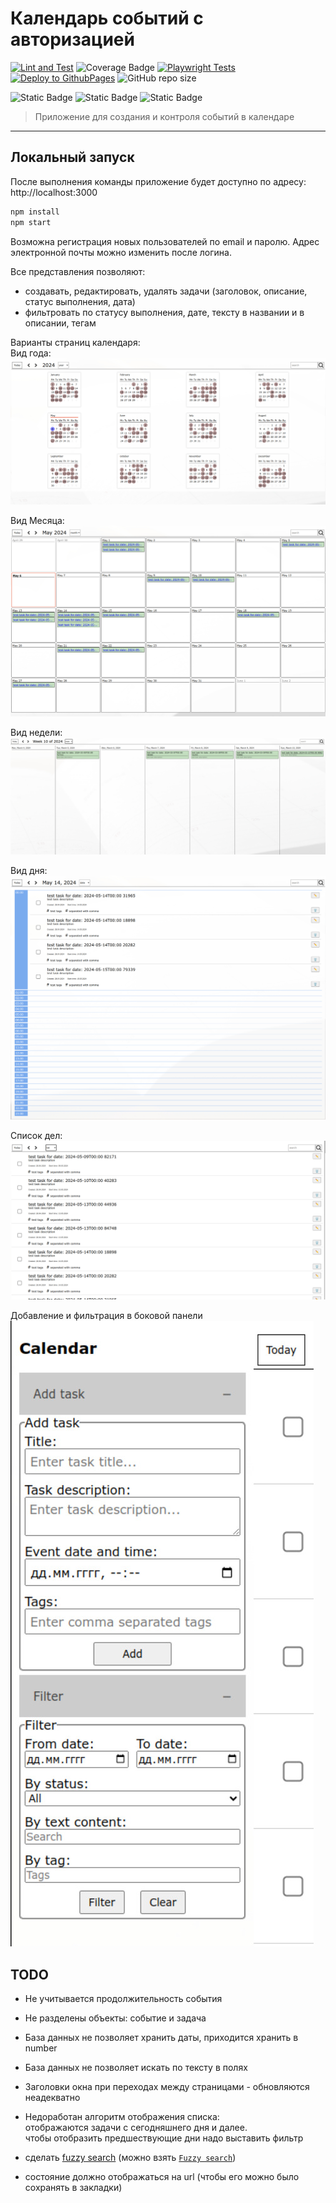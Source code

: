 # Календарь событий с авторизацией

[![Lint and Test](https://github.com/v-nvtsk/calendar/actions/workflows/lint-test.yaml/badge.svg)](https://github.com/v-nvtsk/calendar/actions/workflows/lint-test.yaml)
![Coverage Badge](https://img.shields.io/endpoint?url=https%3A%2F%2Fgist.githubusercontent.com%2Fv-nvtsk%2Ff9b687636482339cabd6a8c4b369f3eb%2Fraw%2F2d48f3578326dcf4ad8604c2198f0f9e146cd6d2%2Fotus-jsbasic-final-react-junit-tests.json)
[![Playwright Tests](https://github.com/v-nvtsk/calendar/actions/workflows/playwright.yml/badge.svg)](https://github.com/v-nvtsk/calendar/actions/workflows/playwright.yml)
[![Deploy to GithubPages](https://github.com/v-nvtsk/calendar/actions/workflows/deploy-gh-pages.yaml/badge.svg)](https://github.com/v-nvtsk/calendar/actions/workflows/deploy-gh-pages.yaml)
![GitHub repo size](https://img.shields.io/github/repo-size/v-nvtsk/calendar)

![Static Badge](https://img.shields.io/badge/TypeScript-007ACC?style=for-the-badge&logo=typescript&logoColor=white)
![Static Badge](https://img.shields.io/badge/React-20232A?style=for-the-badge&logo=react&logoColor=61DAFB)
![Static Badge](https://img.shields.io/badge/firebase-orange?style=for-the-badge&logo=FIREBASE&logoColor=white)

> Приложение для создания и контроля событий в календаре

---

## Локальный запуск

После выполнения команды приложение будет доступно по адресу: http://localhost:3000

```sh
npm install
npm start
```

Возможна регистрация новых пользователей по email и паролю. Адрес электронной почты можно изменить после логина.

Все представления позволяют:

- создавать, редактировать, удалять задачи (заголовок, описание, статус выполнения, дата)
- фильтровать по статусу выполнения, дате, тексту в названии и в описании, тегам

Варианты страниц календаря:  
Вид года:  
![year-view](./images/year-view.jpg)

Вид Месяца:  
![month-view](./images/month-view.jpg)

Вид недели:  
![week-view](./images/week-view.jpg)

Вид дня:  
![day-view](./images/day-view.jpg)

Список дел:  
![list-view](./images/task-list.jpg)

Добавление и фильтрация в боковой панели  
 ![sidebar](./images/sidepanel.jpg)

## TODO

- Не учитывается продолжительность события
- Не разделены объекты: событие и задача
- База данных не позволяет хранить даты, приходится хранить в number
- База данных не позволяет искать по тексту в полях
- Заголовки окна при переходах между страницами - обновляются неадекватно

- Недоработан алгоритм отображения списка:  
  отображаются задачи с сегодняшнего дня и далее.  
  чтобы отобразить предшествующие дни надо выставить фильтр

- сделать [fuzzy search](https://whatis.techtarget.com/definition/fuzzy-search) (можно взять [`Fuzzy search`](https://www.npmjs.com/package/fuzzy-search))
- состояние должно отображаться на url (чтобы его можно было сохранять в закладки)
